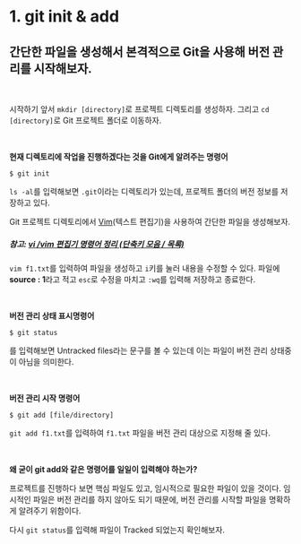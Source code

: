# 1. git init & add

## 간단한 파일을 생성해서 본격적으로 Git을 사용해 버전 관리를 시작해보자.

<br>

시작하기 앞서 `mkdir [directory]`로 프로젝트 디렉토리를 생성하자.
그리고 `cd [directory]`로 Git 프로젝트 폴더로 이동하자.

<br>

**현재 디렉토리에 작업을 진행하겠다는 것을 Git에게 알려주는 명령어**
```
$ git init
```

`ls -al`를 입력해보면 `.git`이라는 디렉토리가 있는데, 프로젝트 폴더의 버전 정보를 저장하고 있다.
<br>

Git 프로젝트 디렉토리에서 [Vim](https://ko.wikipedia.org/wiki/Vim)(텍스트 편집기)을 사용하여 간단한 파일을 생성해보자.

##### 참고: [vi /vim 편집기 명령어 정리 (단축키 모음 / 목록)](https://iamfreeman.tistory.com/entry/vi-vim-%ED%8E%B8%EC%A7%91%EA%B8%B0-%EB%AA%85%EB%A0%B9%EC%96%B4-%EC%A0%95%EB%A6%AC-%EB%8B%A8%EC%B6%95%ED%82%A4-%EB%AA%A8%EC%9D%8C-%EB%AA%A9%EB%A1%9D)

`vim f1.txt`를 입력하여 파일을 생성하고 `i`키를 눌러 내용을 수정할 수 있다. 파일에 **source : 1**라고 적고 `esc`로 수정을 마치고 `:wq`를 입력해 저장하고 종료한다.

<br>


**버전 관리 상태 표시명령어**
```
$ git status
```
를 입력해보면 Untracked files라는 문구를 볼 수 있는데 이는 파일이 버전 관리 상태중이 아님을 의미한다.

<br>


**버전 관리 시작 명령어**
```
$ git add [file/directory]
```
`git add f1.txt`를 입력하여 `f1.txt` 파일을 버전 관리 대상으로 지정해 줄  있다.

<br>

**왜 굳이 git add와 같은 명령어를 일일이 입력해야 하는가?**

프로젝트를 진행하다 보면 핵심 파일도 있고, 임시적으로 필요한 파일이 있을 것이다. 임시적인 파일은 버전 관리를 하지 않아도 되기 때문에, 버전 관리를 시작할 파일을 명확하게 알려주기 위함이다.

다시 `git status`를 입력해 파일이 Tracked 되었는지 확인해보자.
